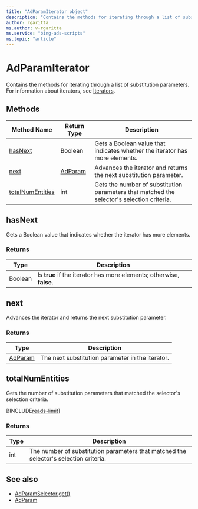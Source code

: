 ```yaml
---
title: "AdParamIterator object"
description: "Contains the methods for iterating through a list of substitution parameters."
author: rgaritta
ms.author: v-rgaritta
ms.service: "bing-ads-scripts"
ms.topic: "article"
---
```


# AdParamIterator

Contains the methods for iterating through a list of substitution parameters. For information about iterators, see [Iterators](../concepts/iterators.md).


## Methods
|Method Name|Return Type|Description|
|-|-|-
[hasNext](#hasnext)|Boolean|Gets a Boolean value that indicates whether the iterator has more elements.
[next](#next)|[AdParam](AdParam.md)|Advances the iterator and returns the next substitution parameter.
[totalNumEntities](#totalnumentities)|int|Gets the number of substitution parameters that matched the selector's selection criteria.

## <a name="hasnext"></a>hasNext
Gets a Boolean value that indicates whether the iterator has more elements.

### Returns
|Type|Description|
|-|-
Boolean|Is **true** if the iterator has more elements; otherwise, **false**.

## <a name="next"></a>next
Advances the iterator and returns the next substitution parameter.

### Returns
|Type|Description|
|-|-
[AdParam](AdParam.md)|The next substitution parameter in the iterator.

## <a name="totalnumentities"></a>totalNumEntities
Gets the number of substitution parameters that matched the selector's selection criteria. 

[!INCLUDE[reads-limit](../includes/reads-limit.md)]

### Returns
|Type|Description|
|-|-
int|The number of substitution parameters that matched the selector's selection criteria.



## See also
- [AdParamSelector.get()](AdParamSelector.md#get)
- [AdParam](AdParam.md)
